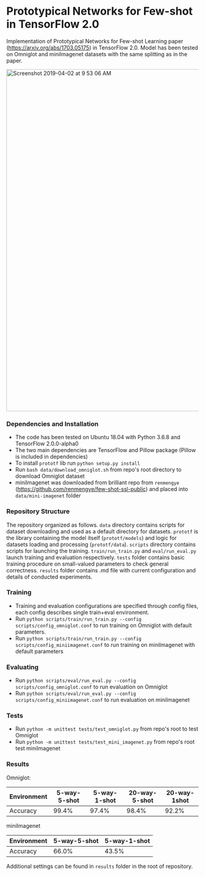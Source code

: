 # Prototypical Networks for Few-shot in TensorFlow 2.0
Implementation of Prototypical Networks for Few-shot Learning paper (https://arxiv.org/abs/1703.05175) in TensorFlow 2.0. Model has been tested on Omniglot and miniImagenet datasets with the same splitting as in the paper.

<img width="896" alt="Screenshot 2019-04-02 at 9 53 06 AM" src="https://user-images.githubusercontent.com/23639048/55438102-5d9e4c00-55a9-11e9-86e2-b4f79f880b83.png">

### Dependencies and Installation
* The code has been tested on Ubuntu 18.04 with Python 3.6.8 and TensorFlow 2.0.0-alpha0
* The two main dependencies are TensorFlow and Pillow package (Pillow is included in dependencies)
* To install `prototf` lib run `python setup.py install`
* Run `bash data/download_omniglot.sh` from repo's root directory to download Omniglot dataset
* miniImagenet was downloaded from brilliant repo from `renmengye` (https://github.com/renmengye/few-shot-ssl-public) and placed into `data/mini-imagenet` folder

### Repository Structure

The repository organized as follows. `data` directory contains scripts for dataset downloading and used as a default directory for datasets. `prototf` is the library containing the model itself (`prototf/models`) and logic for datasets loading and processing (`prototf/data`). `scripts` directory contains scripts for launching the training. `train/run_train.py` and `eval/run_eval.py` launch training and evaluation respectively. `tests` folder contains basic training procedure on small-valued parameters to check general correctness. `results` folder contains .md file with current configuration and details of conducted experiments.

### Training

* Training and evaluation configurations are specified through config files, each config describes single train+eval environment.
* Run `python scripts/train/run_train.py --config scripts/config_omniglot.conf` to run training on Omniglot with default parameters.
* Run `python scripts/train/run_train.py --config scripts/config_miniimagenet.conf` to run training on miniImagenet with default parameters

### Evaluating

* Run `python scripts/eval/run_eval.py --config scripts/config_omniglot.conf` to run evaluation on Omniglot
* Run `python scripts/eval/run_eval.py --config scripts/config_miniimagenet.conf` to run evaluation on miniImagenet

### Tests

* Run `python -m unittest tests/test_omniglot.py` from repo's root to test Omniglot
* Run `python -m unittest tests/test_mini_imagenet.py` from repo's root test miniImagenet 

### Results

Omniglot:

| Environment                 | 5-way-5-shot     | 5-way-1-shot     | 20-way-5-shot    | 20-way-1shot     |
|-----------------------------|------------------|------------------|------------------|------------------|
| Accuracy                    | 99.4%            | 97.4%            | 98.4%            | 92.2%            |

miniImagenet

| Environment                 | 5-way-5-shot     | 5-way-1-shot     | 
|-----------------------------|------------------|------------------|
| Accuracy                    | 66.0%            | 43.5%            |

Additional settings can be found in `results` folder in the root of repository. 


